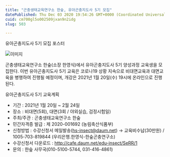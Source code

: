 ```yaml
---
title: "곤충생태교육연구소 한숲, 유아곤충지도사 5기 모집"
datePublished: Thu Dec 03 2020 19:54:26 GMT+0000 (Coordinated Universal Time)
cuid: cm700gl5o002509jxan9n2idg
slug: 503

---
```



유아곤충지도사 5기 모집 포스터

![이미지](https://cdn.hashnode.com/res/hashnode/image/upload/v1739249859037/cb8b29ef-90d0-49fa-b99e-9e5f2657d29a.jpeg)

곤충생태교육연구소 한숲(소장 한영식)에서 유아곤충지도사 5기 양성과정 교육생을 모집한다. 이번 유아곤충지도사 5기 교육은 코로나19 상황 지속으로 비대면교육과 대면교육을 병행하여 진행될 예정이며, 개강은 2021년 1월 20일(수) 19시에 온라인으로 진행된다.

유아곤충지도사 5기 교육계획

- 기간 : 2021년 1월 20일 ~ 2월 24일
- 장소 : 비대면(5회), 대면(3회 / 야외실습, 검정시험일)
- 주최/주관 : 곤충생태교육연구소 한숲
- 민간자격증 발급 : 제 2020-001692 (농림축산식품부)
- 신청방법 : 수강신청서 메일발송(hs-insect@daum.net) → 교육비수납(30만원) / 1005-703-819844 (우리은행.한영식-한숲곤충연구소)
- 수강신청서 다운로드 : http://cafe.daum.net/edu-insect/SeRR/1
- 문의 : 한숲 사무국(010-5100-5744, 031-416-4861)